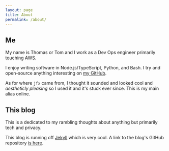 ```yaml
---
layout: page
title: About
permalink: /about/
---
```


## Me

My name is Thomas or Tom and I work as a Dev Ops engineer primarily touching AWS.

I enjoy writing software in Node.js/TypeScript, Python, and Bash. I try and open-source anything interesting on [my GitHub](https://github.com/itsjfx).

As for where `jfx` came from, I thought it sounded and looked cool and *aestheticly pleasing* so I used it and it's stuck ever since. This is my main alias online.

## This blog

This is a dedicated to my rambling thoughts about anything but primarily tech and privacy.

This blog is running off [Jekyll](https://jekyllrb.com/) which is very cool. A link to the blog's GitHub repository [is here](https://github.com/itsjfx/blog.jfx.ac).
